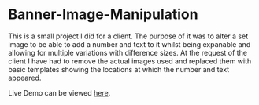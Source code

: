 # Banner-Image-Manipulation
This is a small project I did for a client. The purpose of it was to alter a set image to be able to add a number and text to it whilst being expanable and allowing for multiple variations with difference sizes. At the request of the client I have had to remove the actual images used and replaced them with basic templates showing the locations at which the number and text appeared.

Live Demo can be viewed [here](http://davidthaler.me/Banner-Image-Manipulation/).
